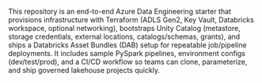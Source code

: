 This repository is an end-to-end Azure Data Engineering starter that provisions infrastructure with Terraform (ADLS Gen2, Key Vault, Databricks workspace, optional networking), bootstraps Unity Catalog (metastore, storage credentials, external locations, catalogs/schemas, grants), and ships a Databricks Asset Bundles (DAB) setup for repeatable job/pipeline deployments. It includes sample PySpark pipelines, environment configs (dev/test/prod), and a CI/CD workflow so teams can clone, parameterize, and ship governed lakehouse projects quickly.
